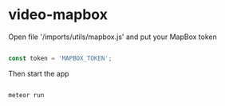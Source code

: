# video-mapbox

Open file '/imports/utils/mapbox.js' and put your MapBox token 

````js

const token = 'MAPBOX_TOKEN';

````

Then start the app

````bash

meteor run

````